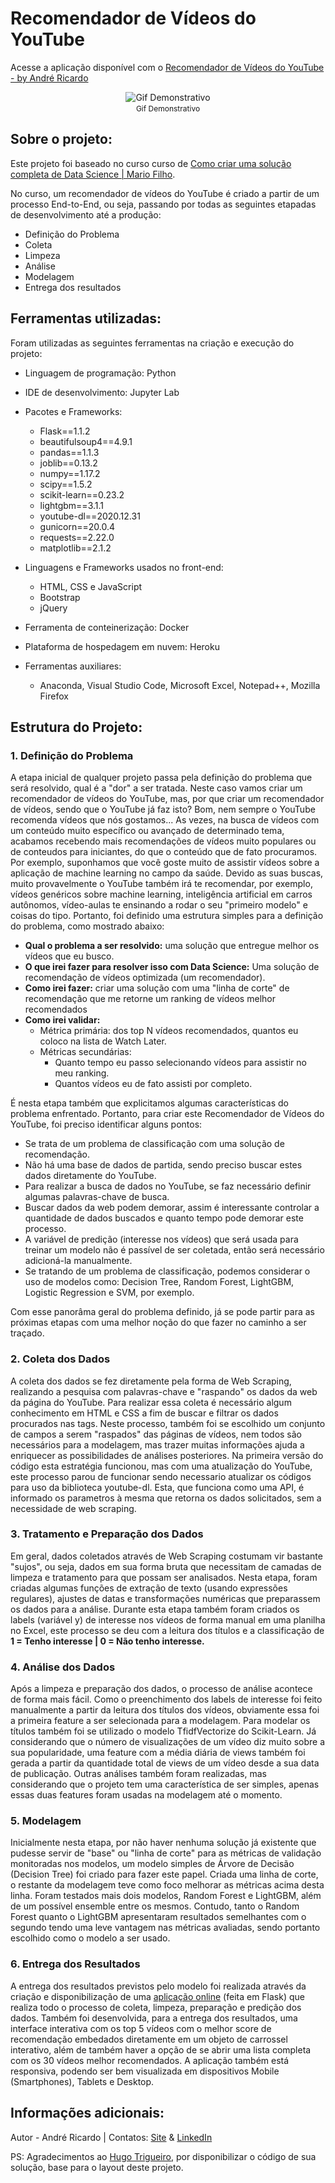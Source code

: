 # Recomendador de Vídeos do YouTube

Acesse a aplicação disponível com o [Recomendador de Vídeos do YouTube - by André Ricardo](https://recomendador-videos.herokuapp.com/)

<p align="center" style="margin-bottom: -10px">
    <img src="recomendador.gif" alt="Gif Demonstrativo">
    <p align="center" style="font-size: 12px">Gif Demonstrativo</p>
</p>


## Sobre o projeto:
Este projeto foi baseado no curso curso de [Como criar uma solução completa de Data Science | Mario Filho](http://mariofilho.com/curso/).

No curso, um recomendador de vídeos do YouTube é criado a partir de um processo End-to-End, ou seja, passando por todas as seguintes etapadas de desenvolvimento até a produção:
- Definição do Problema
- Coleta
- Limpeza
- Análise
- Modelagem
- Entrega dos resultados


## Ferramentas utilizadas:
Foram utilizadas as seguintes ferramentas na criação e execução do projeto:
- Linguagem de programação: Python
- IDE de desenvolvimento: Jupyter Lab
- Pacotes e Frameworks: 
    - Flask==1.1.2
    - beautifulsoup4==4.9.1
    - pandas==1.1.3
    - joblib==0.13.2
    - numpy==1.17.2
    - scipy==1.5.2
    - scikit-learn==0.23.2
    - lightgbm==3.1.1
    - youtube-dl==2020.12.31
    - gunicorn==20.0.4
    - requests==2.22.0
    - matplotlib==2.1.2

- Linguagens e Frameworks usados no front-end:
    - HTML, CSS e JavaScript
    - Bootstrap
    - jQuery
- Ferramenta de conteinerização: Docker
- Plataforma de hospedagem em nuvem: Heroku
- Ferramentas auxiliares:
    - Anaconda, Visual Studio Code, Microsoft Excel, Notepad++, Mozilla Firefox

## Estrutura do Projeto:

### 1. Definição do Problema
A etapa inicial de qualquer projeto passa pela definição do problema que será resolvido, qual é a "dor" a ser tratada. Neste caso vamos criar um recomendador de vídeos do YouTube, mas, por que criar um recomendador de vídeos, sendo que o YouTube já faz isto? Bom, nem sempre o YouTube recomenda vídeos que nós gostamos... As vezes, na busca de vídeos com um conteúdo muito específico ou avançado de determinado tema, acabamos recebendo mais recomendações de vídeos muito populares ou de conteudos para iniciantes, do que o conteúdo que de fato procuramos. Por exemplo, suponhamos que você goste muito de assistir vídeos sobre a aplicação de machine learning no campo da saúde. Devido as suas buscas, muito provavelmente o YouTube também irá te recomendar, por exemplo, vídeos genéricos sobre machine learning, inteligência artificial em carros autônomos, vídeo-aulas te ensinando a rodar o seu "primeiro modelo" e coisas do tipo. Portanto, foi definido uma estrutura simples para a definição do problema, como mostrado abaixo: 
- **Qual o problema a ser resolvido:** uma solução que entregue melhor os vídeos que eu busco.
- **O que irei fazer para resolver isso com Data Science:** Uma solução de recomendação de vídeos optimizada (um recomendador).
- **Como irei fazer:** criar uma solução com uma "linha de corte" de recomendação que me retorne um ranking de vídeos melhor recomendados
- **Como irei validar:**
    - Métrica primária: dos top N vídeos recomendados, quantos eu coloco na lista de Watch Later.
    - Métricas secundárias:
        - Quanto tempo eu passo selecionando vídeos para assistir no meu ranking.
        - Quantos vídeos eu de fato assisti por completo. 

É nesta etapa também que explicitamos algumas características do problema enfrentado. Portanto, para criar este Recomendador de Vídeos do YouTube, foi preciso identificar alguns pontos:
- Se trata de um problema de classificação com uma solução de recomendação.
- Não há uma base de dados de partida, sendo preciso buscar estes dados diretamente do YouTube.
- Para realizar a busca de dados no YouTube, se faz necessário definir algumas palavras-chave de busca.
- Buscar dados da web podem demorar, assim é interessante controlar a quantidade de dados buscados e quanto tempo pode demorar este processo.
- A variável de predição (interesse nos vídeos) que será usada para treinar um modelo não é passível de ser coletada, então será necessário adicioná-la manualmente.
- Se tratando de um problema de classificação, podemos considerar o uso de modelos como: Decision Tree, Random Forest, LightGBM, Logistic Regression e SVM, por exemplo.

Com esse panorâma geral do problema definido, já se pode partir para as próximas etapas com uma melhor noção do que fazer no caminho a ser traçado.

### 2. Coleta dos Dados
A coleta dos dados se fez diretamente pela forma de Web Scraping, realizando a pesquisa com palavras-chave e "raspando" os dados da web da página do YouTube. Para realizar essa coleta é necessário algum conhecimento em HTML e CSS a fim de buscar e filtrar os dados procurados nas tags. Neste processo, também foi se escolhido um conjunto de campos a serem "raspados" das páginas de vídeos, nem todos são necessários para a modelagem, mas trazer muitas informações ajuda a enriquecer as possibilidades de análises posteriores.
Na primeira versão do código esta estratégia funcionou, mas com uma atualização do YouTube, este processo parou de funcionar sendo necessario atualizar os códigos para uso da biblioteca youtube-dl. Esta, que funciona como uma API, é informado os parametros à mesma que retorna os dados solicitados, sem a necessidade de web scraping.

### 3. Tratamento e Preparação dos Dados
Em geral, dados coletados através de Web Scraping costumam vir bastante "sujos", ou seja, dados em sua forma bruta que necessitam de camadas de limpeza e tratamento para que possam ser analisados. Nesta etapa, foram criadas algumas funções de extração de texto (usando expressões regulares), ajustes de datas e transformações numéricas que preparassem os dados para a análise. Durante esta etapa também foram criados os labels (variável y) de interesse nos vídeos de forma manual em uma planilha no Excel, este processo se deu com a leitura dos títulos e a classificação de **1 = Tenho interesse | 0 = Não tenho interesse.**

### 4. Análise dos Dados
Após a limpeza e preparação dos dados, o processo de análise acontece de forma mais fácil. Como o preenchimento dos labels de interesse foi feito manualmente a partir da leitura dos títulos dos vídeos, obviamente essa foi a primeira feature a ser selecionada para a modelagem. Para modelar os títulos também foi se utilizado o modelo TfidfVectorize do Scikit-Learn. Já considerando que o número de visualizações de um vídeo diz muito sobre a sua popularidade, uma feature com a média diária de views também foi gerada a partir da quantidade total de views de um vídeo desde a sua data de publicação. Outras análises também foram realizadas, mas considerando que o projeto tem uma característica de ser simples, apenas essas duas features foram usadas na modelagem até o momento.

### 5. Modelagem
Inicialmente nesta etapa, por não haver nenhuma solução já existente que pudesse servir de "base" ou "linha de corte" para as métricas de validação monitoradas nos modelos, um modelo simples de Árvore de Decisão (Decision Tree) foi criado para fazer este papel. Criada uma linha de corte, o restante da modelagem teve como foco melhorar as métricas acima desta linha. Foram testados mais dois modelos, Random Forest e LightGBM, além de um possível ensemble entre os mesmos. Contudo, tanto o Random Forest quanto o LightGBM apresentaram resultados semelhantes com o segundo tendo uma leve vantagem nas métricas avaliadas, sendo portanto escolhido como o modelo a ser usado.

### 6. Entrega dos Resultados
A entrega dos resultados previstos pelo modelo foi realizada através da criação e disponibilização de uma [aplicação online](https://recomendador-videos.herokuapp.com/) (feita em Flask) que realiza todo o processo de coleta, limpeza, preparação e predição dos dados. Também foi desenvolvida, para a entrega dos resultados, uma interface interativa com os top 5 vídeos com o melhor score de recomendação embedados diretamente em um objeto de carrossel interativo, além de também haver a opção de se abrir uma lista completa com os 30 vídeos melhor recomendados. A aplicação também está responsiva, podendo ser bem visualizada em dispositivos Mobile (Smartphones), Tablets e Desktop.

## Informações adicionais:
Autor - André Ricardo | Contatos: [Site](https://www.andrericardo.com.br/) & [LinkedIn](https://www.linkedin.com/in/andre-ricardo-sp/)

PS: Agradecimentos ao [Hugo Trigueiro](https://github.com/hugotrigueiro), por disponibilizar o código de sua solução, base para o layout deste projeto.
